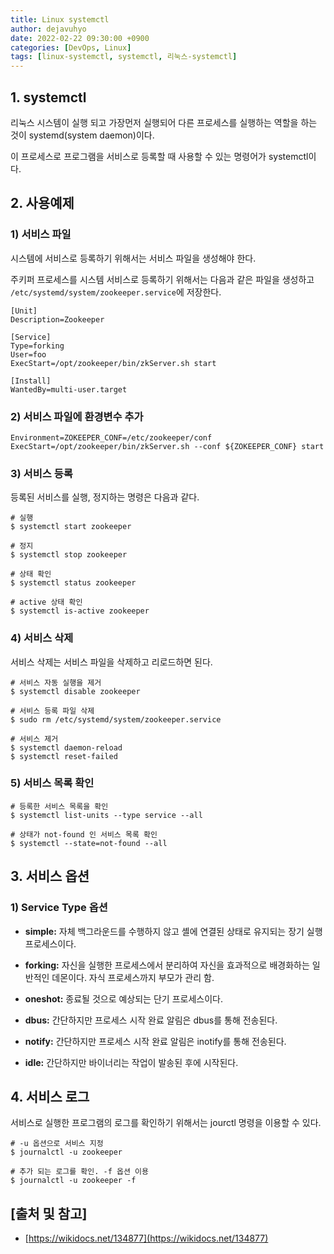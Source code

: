 ```yaml
---
title: Linux systemctl
author: dejavuhyo
date: 2022-02-22 09:30:00 +0900
categories: [DevOps, Linux]
tags: [linux-systemctl, systemctl, 리눅스-systemctl]
---
```


## 1. systemctl
리눅스 시스템이 실행 되고 가장먼저 실행되어 다른 프로세스를 실행하는 역할을 하는 것이 systemd(system daemon)이다.

이 프로세스로 프로그램을 서비스로 등록할 때 사용할 수 있는 명령어가 systemctl이다.

## 2. 사용예제

### 1) 서비스 파일
시스템에 서비스로 등록하기 위해서는 서비스 파일을 생성해야 한다.

주키퍼 프로세스를 시스템 서비스로 등록하기 위해서는 다음과 같은 파일을 생성하고 `/etc/systemd/system/zookeeper.service`에 저장한다.

```text
[Unit]
Description=Zookeeper

[Service]
Type=forking
User=foo
ExecStart=/opt/zookeeper/bin/zkServer.sh start

[Install]
WantedBy=multi-user.target
```

### 2) 서비스 파일에 환경변수 추가

```text
Environment=ZOKEEPER_CONF=/etc/zookeeper/conf
ExecStart=/opt/zookeeper/bin/zkServer.sh --conf ${ZOKEEPER_CONF} start
```

### 3) 서비스 등록
등록된 서비스를 실행, 정지하는 명령은 다음과 같다.

```shell
# 실행
$ systemctl start zookeeper

# 정지
$ systemctl stop zookeeper

# 상태 확인
$ systemctl status zookeeper

# active 상태 확인
$ systemctl is-active zookeeper
```

### 4) 서비스 삭제
서비스 삭제는 서비스 파일을 삭제하고 리로드하면 된다.

```shell
# 서비스 자동 실행을 제거
$ systemctl disable zookeeper

# 서비스 등록 파일 삭제
$ sudo rm /etc/systemd/system/zookeeper.service

# 서비스 제거
$ systemctl daemon-reload
$ systemctl reset-failed
```

### 5) 서비스 목록 확인

```shell
# 등록한 서비스 목록을 확인
$ systemctl list-units --type service --all

# 상태가 not-found 인 서비스 목록 확인
$ systemctl --state=not-found --all
```

## 3. 서비스 옵션

### 1) Service Type 옵션

* **simple:** 자체 백그라운드를 수행하지 않고 셸에 연결된 상태로 유지되는 장기 실행 프로세스이다.

* **forking:** 자신을 실행한 프로세스에서 분리하여 자신을 효과적으로 배경화하는 일반적인 데몬이다. 자식 프로세스까지 부모가 관리 함.

* **oneshot:** 종료될 것으로 예상되는 단기 프로세스이다.

* **dbus:** 간단하지만 프로세스 시작 완료 알림은 dbus를 통해 전송된다.

* **notify:** 간단하지만 프로세스 시작 완료 알림은 inotify를 통해 전송된다.

* **idle:** 간단하지만 바이너리는 작업이 발송된 후에 시작된다.

## 4. 서비스 로그
서비스로 실행한 프로그램의 로그를 확인하기 위해서는 jourctl 명령을 이용할 수 있다.

```shell
# -u 옵션으로 서비스 지정
$ journalctl -u zookeeper

# 추가 되는 로그를 확인. -f 옵션 이용
$ journalctl -u zookeeper -f
```

## [출처 및 참고]
* [https://wikidocs.net/134877](https://wikidocs.net/134877)

